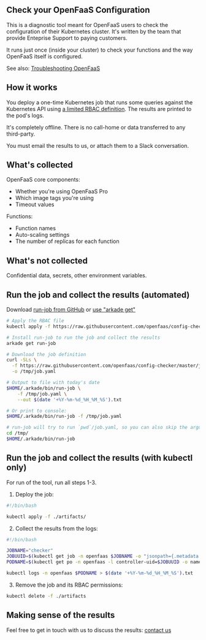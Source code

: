 ## Check your OpenFaaS Configuration

This is a diagnostic tool meant for OpenFaaS users to check the configuration of their Kubernetes cluster. It's written by the team that provide Enteprise Support to paying customers.

It runs just once (inside your cluster) to check your functions and the way OpenFaaS itself is configured.

See also: [Troubleshooting OpenFaaS](https://docs.openfaas.com/deployment/troubleshooting/)

## How it works

You deploy a one-time Kubernetes job that runs some queries against the Kubernetes API using [a limited RBAC definition](https://github.com/openfaas/config-checker/blob/master/artifacts/rbac.yaml). The results are printed to the pod's logs.

It's completely offline. There is no call-home or data transferred to any third-party.

You must email the results to us, or attach them to a Slack conversation.

## What's collected

OpenFaaS core components:

* Whether you're using OpenFaaS Pro
* Which image tags you're using
* Timeout values

Functions:

* Function names
* Auto-scaling settings
* The number of replicas for each function

## What's not collected

Confidential data, secrets, other environment variables.

## Run the job and collect the results (automated)

Download [run-job from GitHub](https://github.com/alexellis/run-job) or [use "arkade get"](https://arkade.dev/)

```bash
# Apply the RBAC file
kubectl apply -f https://raw.githubusercontent.com/openfaas/config-checker/master/artifacts/rbac.yaml

# Install run-job to run the job and collect the results
arkade get run-job

# Download the job definition
curl -SLs \
  -f https://raw.githubusercontent.com/openfaas/config-checker/master/job.yaml \
  -o /tmp/job.yaml

# Output to file with today's date
$HOME/.arkade/bin/run-job \
    -f /tmp/job.yaml \
    --out $(date '+%Y-%m-%d_%H_%M_%S').txt

# Or print to console:
$HOME/.arkade/bin/run-job -f /tmp/job.yaml

# run-job will try to run `pwd`/job.yaml, so you can also skip the argument
cd /tmp/
$HOME/.arkade/bin/run-job
```

## Run the job and collect the results (with kubectl only)

For run of the tool, run all steps 1-3.

1) Deploy the job:

```bash
#!/bin/bash

kubectl apply -f ./artifacts/
```

2) Collect the results from the logs:

```bash
#!/bin/bash

JOBNAME="checker"
JOBUUID=$(kubectl get job -n openfaas $JOBNAME -o "jsonpath={.metadata.labels.controller-uid}")
PODNAME=$(kubectl get po -n openfaas -l controller-uid=$JOBUUID -o name)

kubectl logs -n openfaas $PODNAME > $(date '+%Y-%m-%d_%H_%M_%S').txt
```

3) Remove the job and its RBAC permissions:

```bash
kubectl delete -f ./artifacts
```

## Making sense of the results

Feel free to get in touch with us to discuss the results: [contact us](https://openfaas.com/support)
